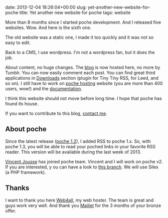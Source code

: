 date: 2013-12-04 18:26:04+00:00
slug: yet-another-new-website-for-poche
title: Yet another new website for poche
tags: website

More than 8 months since I started poche development. And I released five websites. Wow. And here is the sixth one.

The old website was a static one, I made it too quickly and it was not so easy to edit.

Back to a CMS, I use wordpress. I'm not a wordpress fan, but it does the job.

About content, no huge changes. The [blog](http://www.inthepoche.com/blog/) is now hosted here, no more by Tumblr. You can now easily comment each post.
You can find great third applications in [Downloads](http://www.inthepoche.com/downloads/) section (plugin for Tiny Tiny RSS, for Leed, and so on).
I still have to work on [poche hosting](http://app.inthepoche.com) website (you are more than 400 users, wow!) and the [documentation](http://doc.inthepoche.com).

I think this website should not move before long time. I hope that poche has found its house.

If you want to contribute to this blog, [contact me](http://www.inthepoche.com/help/).


## About poche


Since the latest release ([poche 1.2](http://www.inthepoche.com/2013/11/25/poche-1-2-0/)), I added RSS to poche 1.x. So, with poche 1.3, you will be able to read your poched links in your favorite RSS reader. This version will be available during the last week of 2013.

[Vincent Jousse](http://twitter.com/vjousse) has joined poche team. Vincent and I will work on poche v2. If you are interested, y ou can have a look to [this branch](https://github.com/inthepoche/poche/tree/v2-silex). We will use Silex (a PHP framework).


## Thanks


I want to thank you here [Web4all](http://web4all.fr), my web hoster. The team is great and guys work very well. And thank you [Mailjet](http://mailjet.com) for the 3 months of your bronze offer.
